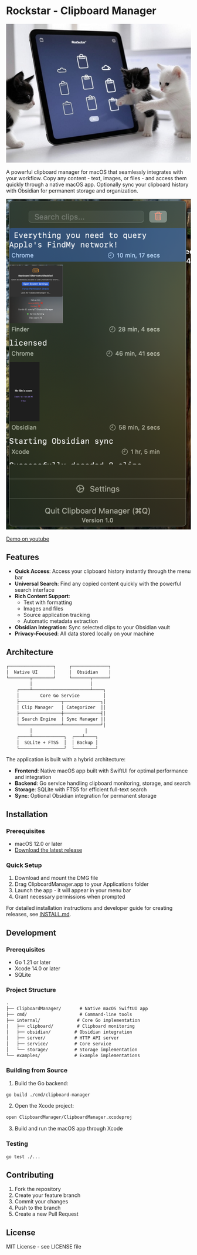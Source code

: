 # Rockstar - Clipboard Manager

![Cover](images/cover.png)

A powerful clipboard manager for macOS that seamlessly integrates with your workflow. Copy any content - text, images, or files - and access them quickly through a native macOS app. Optionally sync your clipboard history with Obsidian for permanent storage and organization.

![Clipboard Manager App](images/app.png)

[Demo on youtube](https://youtu.be/RYRlP_skwrs)

## Features

- **Quick Access**: Access your clipboard history instantly through the menu bar
- **Universal Search**: Find any copied content quickly with the powerful search interface
- **Rich Content Support**: 
  - Text with formatting
  - Images and files
  - Source application tracking
  - Automatic metadata extraction
- **Obsidian Integration**: Sync selected clips to your Obsidian vault
- **Privacy-Focused**: All data stored locally on your machine

## Architecture

```ascii
┌─────────────────┐     ┌──────────────┐
│  Native UI      │     │  Obsidian    │
└────────┬────────┘     └───────┬──────┘
         │                      │
    ┌────┴──────────────────────┴────┐
    │        Core Go Service         │
    ├────────────────┬──────────────┐│
    │ Clip Manager   │ Categorizer  ││
    ├────────────────┼──────────────┤│
    │ Search Engine  │ Sync Manager ││
    └────────────────┴──────────────┘│
         │                    │
    ┌────┴────────────┐  ┌───┴────┐
    │  SQLite + FTS5  │  │ Backup │
    └─────────────────┘  └────────┘
```

The application is built with a hybrid architecture:
- **Frontend**: Native macOS app built with SwiftUI for optimal performance and integration
- **Backend**: Go service handling clipboard monitoring, storage, and search
- **Storage**: SQLite with FTS5 for efficient full-text search
- **Sync**: Optional Obsidian integration for permanent storage

## Installation

### Prerequisites
- macOS 12.0 or later
- [Download the latest release](https://github.com/yourusername/clipboard-manager/releases)

### Quick Setup
1. Download and mount the DMG file
2. Drag ClipboardManager.app to your Applications folder
3. Launch the app - it will appear in your menu bar
4. Grant necessary permissions when prompted

For detailed installation instructions and developer guide for creating releases, see [INSTALL.md](INSTALL.md).

## Development

### Prerequisites
- Go 1.21 or later
- Xcode 14.0 or later
- SQLite

### Project Structure
```
.
├── ClipboardManager/       # Native macOS SwiftUI app
├── cmd/                    # Command-line tools
├── internal/              # Core Go implementation
│   ├── clipboard/         # Clipboard monitoring
│   ├── obsidian/         # Obsidian integration
│   ├── server/           # HTTP API server
│   ├── service/          # Core service
│   └── storage/          # Storage implementation
└── examples/             # Example implementations
```

### Building from Source

1. Build the Go backend:
```bash
go build ./cmd/clipboard-manager
```

2. Open the Xcode project:
```bash
open ClipboardManager/ClipboardManager.xcodeproj
```

3. Build and run the macOS app through Xcode

### Testing
```bash
go test ./...
```

## Contributing

1. Fork the repository
2. Create your feature branch
3. Commit your changes
4. Push to the branch
5. Create a new Pull Request

## License

MIT License - see LICENSE file

